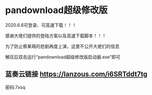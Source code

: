 # pandownload超级修改版

2020.6.6可登录、可高速下载！！！

感谢大佬们提供的登陆方案以及高速下载脚本！！！

为了防止蔡某萌的悲剧再度上演，这里不公开大佬们的信息

解压后双击运行“pandownload超级修改版启动器.exe”即可

## 蓝奏云链接 https://lanzous.com/i6SRTddt7tg
密码:7xsq
